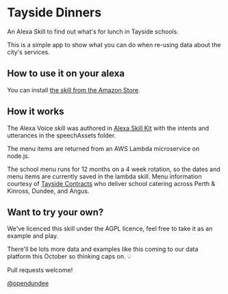 # Tayside Dinners
An Alexa Skill to find out what's for lunch in Tayside schools.

This is a simple app to show what you can do when re-using data about the city's services. 

## How to use it on your alexa
You can install [the skill from the Amazon Store](https://www.amazon.co.uk/dp/B074R5X41G/). 

## How it works

The Alexa Voice skill was authored in [Alexa Skill Kit](https://developer.amazon.com/alexa-skills-kit) with the intents and utterances in the speechAssets folder.  

The menu items are returned from an AWS Lambda microservice on node.js.

The school menu runs for 12 months on a 4 week rotation, so the dates and menu items are currently saved in the lambda skill.  Menu information courtesy of [Tayside Contracts](http://www.tayside-contracts.co.uk/school-catering.cfm) who deliver school catering across Perth & Kinross, Dundee, and Angus.

## Want to try your own?

We've licenced this skill under the AGPL licence, feel free to take it as an example and play.  

There'll be lots more data and examples like this coming to our data platform this October so thinking caps on. :bulb:

Pull requests welcome!

[@opendundee](https://twitter.com/opendundee)
